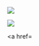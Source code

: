 <img src="https://github-readme-stats.vercel.app/api?username=botolmonir&&show_icons=true&title_color=00ff00&icon_color=5555ff&text_color=ffffff&bg_color=000000"></img>

<img src="https://github-readme-stats.vercel.app/api/top-langs/?username=botolmonir&&show_icons=true&title_color=00ff00&icon_color=5555ff&text_color=ffffff&bg_color=000000&layout=compact"></img>

<a href=
        
